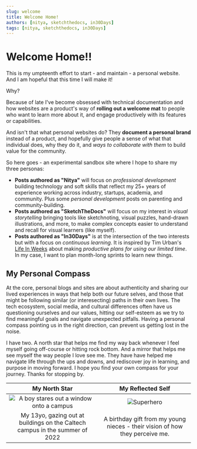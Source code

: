 ```yaml
---
slug: welcome
title: Welcome Home!
authors: [nitya, sketchthedocs, in30Days]
tags: [nitya, sketchthedocs, in30Days]
---
```


# Welcome Home!!

This is my umpteenth effort to start - and maintain - a personal website. And I am hopeful that this time I will make it! 

Why? 

Because of late I've become obsessed with technical documentation and how websites are a product's way of **rolling out a welcome mat** to people who want to learn more about it, and engage productively with its features or capabilities. 

And isn't that what personal websites do? They **document a personal brand** instead of a product, and hopefully give people a sense of what that individual does, why they do it, and _ways to collaborate with them_ to build value for the community. 

So here goes - an experimental sandbox site where I hope to share my three personas:
 * **Posts authored as "Nitya"** will focus on _professional development_ building technology and soft skills that reflect my 25+ years of experience working across industry, startups, academia, and community. Plus some _personal development_ posts on parenting and community-building.
 * **Posts authored as "SketchTheDocs"** will focus on my interest in _visual storytelling_ bringing tools like sketchnoting, visual puzzles, hand-drawn illustrations, and more, to make complex concepts easier to understand and recall for visual learners (like myself).
 * **Posts authored as "In30Days"** is at the intersection of the two interests but with a focus on _continuous learning_. It is inspired by Tim Urban's [Life In Weeks](https://waitbutwhy.com/2014/05/life-weeks.html) about making _productive plans for using our limited time_. In my case, I want to plan month-long sprints to learn new things.

## My Personal Compass

At the core, personal blogs and sites are about authenticity and sharing our lived experiences in ways that help both our future selves, and those that might be following similar (or interesecting) paths in their own lives. The tech ecosystem, social media, and cultural differences often have us questioning ourselves and our values, hitting our self-esteem as we try to find meaningful goals and navigate unexpected pitfalls. Having a personal compass pointing us in the right direction, can prevent us getting lost in the noise.

I have two. A north star that helps me find my way back whenever I feel myself going off-course or hitting rock bottom. And a mirror that helps me see myself the way people I love see me. They have have helped me navigate life through the ups and downs, and rediscover joy in learning, and purpose in moving forward. I hope you find your own compass for your journey. Thanks for stopping by.

| My North Star| My Reflected Self |
|:---:|:---:|
| ![A boy stares out a window onto a campus](https://pbs.twimg.com/media/FcE7KJ-WYAAebvV?format=jpg&name=small) | ![Superhero ](https://pbs.twimg.com/media/FZKKrSJWIAYtTN9?format=jpg&name=small) |
| My 13yo, gazing out at buildings on the Caltech campus in the summer of 2022  | A birthday gift from my young nieces - their vision of how they perceive me. |
